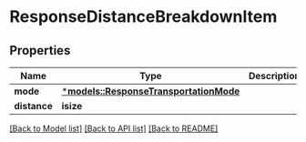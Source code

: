 # ResponseDistanceBreakdownItem

## Properties
Name | Type | Description | Notes
------------ | ------------- | ------------- | -------------
**mode** | [***models::ResponseTransportationMode**](ResponseTransportationMode.md) |  | 
**distance** | **isize** |  | 

[[Back to Model list]](../README.md#documentation-for-models) [[Back to API list]](../README.md#documentation-for-api-endpoints) [[Back to README]](../README.md)


